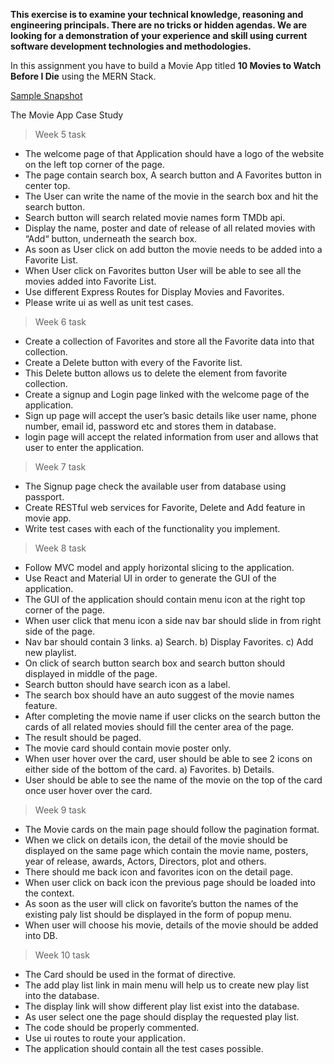__This exercise is to examine your technical knowledge, reasoning and engineering principals. There are no tricks or hidden agendas. We are looking for a demonstration of your experience and skill using current software development technologies and methodologies.__

In this assignment you have to build a Movie App titled __10 Movies to Watch Before I Die__ using the MERN Stack.

[Sample Snapshot](http://i.imgur.com/2jZGUZb.png)

The Movie App Case Study

> Week 5 task

- The welcome page of that Application should have a logo of the website on the left top corner of the page.
- The page contain search box, A search button and A Favorites button in center top.
- The User can write the name of the movie in the search box and hit the search button.
- Search button will search related movie names form TMDb api. 
- Display the name, poster and date of release of all related movies with “Add“ button,  underneath the search box.
- As soon as User click on add button the movie needs to be added into a Favorite List.
- When User click on Favorites button User will be able to see all the movies added into Favorite List.
- Use different Express Routes for Display Movies and Favorites.
- Please write ui as well as unit test cases.

> Week 6 task

- Create a collection of Favorites and store all the Favorite data into that collection.
- Create a Delete button with every of the Favorite list.
- This Delete button allows us to delete the element from favorite collection.
- Create a signup and Login page linked with the welcome page of the application.
- Sign up page will accept the user’s basic details like user name, phone number, email id, password etc and stores them in database.
- login page will accept the related information from user and allows that user to enter the application.

> Week 7 task

- The Signup page check the available user from database using passport. 
- Create RESTful web services for Favorite, Delete and Add feature in movie app.
- Write test cases with each of the functionality you implement.

> Week 8 task

- Follow MVC model and apply horizontal slicing to the application.
- Use React and Material UI in order to generate the GUI of the application.
- The GUI of the application should contain menu icon at the right top corner of the page.
- When user click that menu icon a side nav bar should slide in from right side of the page.
- Nav bar should contain 3 links.
    a) Search.
    b) Display Favorites.
    c) Add new playlist.
- On click of search button search box and search button should displayed in middle of the page.
- Search button should have search icon as a label.
- The search box should have an auto suggest of the movie names feature.
- After completing the movie name if user clicks on the search button the cards of all related movies should fill the center area of the page.
- The result should be paged.
- The movie card should contain movie poster only.
- When user hover over the card, user should be able to see 2 icons on either side of the bottom of the card.
    a) Favorites.
    b) Details.
- User should be able to see the name of the movie on the top of the card once user hover over the card.

> Week 9 task 

- The Movie cards on the main page should follow the pagination format.
- When we click on details icon, the detail of the movie should be displayed on the same page which contain the movie name, posters, year of release, awards, Actors, Directors, plot and others.
- There should me back icon and favorites icon on the detail page.
- When user click on back icon the previous page should be loaded into the context.
- As soon as the user will click on favorite’s button the names of the existing paly list should be displayed in the form of popup menu.
- When user will choose his movie, details of the movie should be added into DB.

> Week 10 task

- The Card should be used in the format of directive.
- The add play list link in main menu will help us to create new play list into the database.
- The display link will show different play list exist into the database.
- As user select one the page should display the requested play list.
- The code should be properly commented.
- Use ui routes to route your application.
- The application should contain all the test cases possible.
